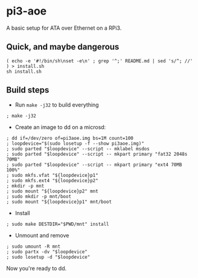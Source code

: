 pi3-aoe
=======

A basic setup for ATA over Ethernet on a RPi3.


Quick, and maybe dangerous
--------------------------

```
( echo -e '#!/bin/sh\nset -e\n' ; grep '^;' README.md | sed 's/^; //' ) > install.sh
sh install.sh
```

Build steps
-----------

* Run `make -j32` to build everything

```
; make -j32
```

* Create an image to dd on a microsd:

```
; dd if=/dev/zero of=pi3aoe.img bs=1M count=100
; loopdevice="$(sudo losetup -f --show pi3aoe.img)"
; sudo parted "$loopdevice" --script -- mklabel msdos
; sudo parted "$loopdevice" --script -- mkpart primary "fat32 2048s 70MB"
; sudo parted "$loopdevice" --script -- mkpart primary "ext4 70MB 100%"
; sudo mkfs.vfat "${loopdevice}p1"
; sudo mkfs.ext4 "${loopdevice}p2"
; mkdir -p mnt
; sudo mount "${loopdevice}p2" mnt
; sudo mkdir -p mnt/boot
; sudo mount "${loopdevice}p1" mnt/boot
```

* Install

```
; sudo make DESTDIR="$PWD/mnt" install
```

* Unmount and remove

```
; sudo umount -R mnt
; sudo partx -dv "$loopdevice"
; sudo losetup -d "$loopdevice"
```

Now you're ready to dd.
